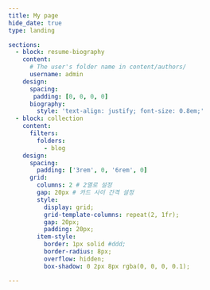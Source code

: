 ```yaml
---
title: My page
hide_date: true
type: landing

sections:
  - block: resume-biography
    content:
      # The user's folder name in content/authors/
      username: admin
    design:
      spacing:
       padding: [0, 0, 0, 0]
      biography:
        style: 'text-align: justify; font-size: 0.8em;'
  - block: collection
    content:
      filters:
        folders:
          - blog
    design:
      spacing:
        padding: ['3rem', 0, '6rem', 0]
      grid:
        columns: 2 # 2열로 설정
        gap: 20px # 카드 사이 간격 설정
        style: 
          display: grid;
          grid-template-columns: repeat(2, 1fr);
          gap: 20px;
          padding: 20px;
        item-style: 
          border: 1px solid #ddd;
          border-radius: 8px;
          overflow: hidden;
          box-shadow: 0 2px 8px rgba(0, 0, 0, 0.1);

---
```


